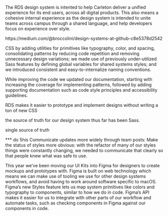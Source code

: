 <p>The RDS design system is intented to help Carleton deliver a unified experience for its end users, across all digital products. This also means a cohesive internal experience as the design system is intended to unite teams across campus through a shared language, and help developers focus on experience over style.</p>

<p>https://medium.com/@broccolini/design-systems-at-github-c8e5378d2542</p>

<p>CSS by adding utilities for primitives like typography, color, and spacing, 
 consolidating patterns by reducing code repetition and removing unnecessary design variations; we made use of previously under-utilized Sass features by defining global variables for shared systems styles; and we introduced consistent and easy-to-internalize naming conventions.</p>

<p>While improving the code we updated our documentation, starting with increasing the coverage for implementing patterns, followed by adding supporting documentation such as code style principles and accessibility guidelines.</p>

<p>RDS makes it easier to prototype and implement designs without writing a ton of new CSS</p>

<p>the source of truth for our design system thus far has been Sass.</p>

<p>single source of truth</p>

<p>*** do 5his
 Communicate updates more widely through team posts: 
 Make the status of styles more obvious: with the refactor of many of our styles things were constantly changing, we needed to communicate that clearly so that people knew what was safe to use.</p>

<p>This year we’ve been moving our UI Kits into Figma for designers to create mockups and prototypes with. Figma is built on web technology which means we can make use of tooling we use for other design systems workflows, and avoid having to work around software specific to macOS. Figma’s new Styles feature lets us map system primitives like colors and typography to components, similar to how we do in code. Figma’s API makes it easier for us to integrate with other parts of our workflow and automate tasks, such as checking components in Figma against our components in code.</p>
